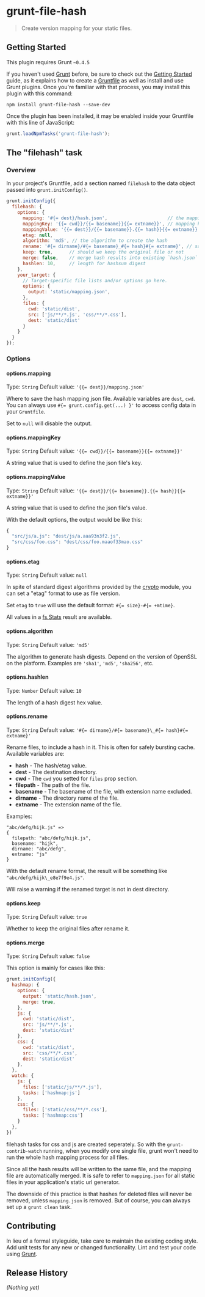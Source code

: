 # grunt-file-hash

> Create version mapping for your static files.

## Getting Started
This plugin requires Grunt `~0.4.5`

If you haven't used [Grunt](http://gruntjs.com/) before, be sure to check out the [Getting Started](http://gruntjs.com/getting-started) guide, as it explains how to create a [Gruntfile](http://gruntjs.com/sample-gruntfile) as well as install and use Grunt plugins. Once you're familiar with that process, you may install this plugin with this command:

```shell
npm install grunt-file-hash --save-dev
```

Once the plugin has been installed, it may be enabled inside your Gruntfile with this line of JavaScript:

```js
grunt.loadNpmTasks('grunt-file-hash');
```

## The "filehash" task

### Overview
In your project's Gruntfile, add a section named `filehash` to the data object passed into `grunt.initConfig()`.

```javascript
grunt.initConfig({
  filehash: {
    options: {
      mapping: '#{= dest}/hash.json',                      // the mapping file path
      mappingKey: '{{= cwd}}/{{= basename}}{{= extname}}', // mapping key options
      mappingValue: '{{= dest}}/{{= basename}}.{{= hash}}{{= extname}}', // mapping value options
      etag: null,
      algorithm: 'md5', // the algorithm to create the hash
      rename: '#{= dirname}/#{= basename}_#{= hash}#{= extname}', // save the original file as what
      keep: true,      // should we keep the original file or not
      merge: false,    // merge hash results into existing `hash.json` file or override it.
      hashlen: 10,     // length for hashsum digest
    },
    your_target: {
      // Target-specific file lists and/or options go here.
      options: {
        output: 'static/mapping.json',
      },
      files: {
        cwd: 'static/dist',
        src: ['js/**/*.js', 'css/**/*.css'],
        dest: 'static/dist'
      }
    }
  }
});
```

### Options

#### options.mapping
Type: `String`
Default value: `'{{= dest}}/mapping.json'`

Where to save the hash mapping json file.
Available variables are `dest`, `cwd`.
You can always use `#{= grunt.config.get(...) }'` to access config data in your `Gruntfile`.

Set to `null` will disable the output.

#### options.mappingKey
Type: `String`
Default value: `'{{= cwd}}/{{= basename}}{{= extname}}'`

A string value that is used to define the json file's key.

#### options.mappingValue
Type: `String`
Default value: `'{{= dest}}/{{= basename}}.{{= hash}}{{= extname}}'`

A string value that is used to define the json file's value.

With the default options, the output would be like this:

```js
{
  "src/js/a.js": "dest/js/a.aaa93n3f2.js",
  "src/css/foo.css": "dest/css/foo.maaof33mao.css"
}
```

#### options.etag <a id="option-etag"></a>
Type: `String`
Default value: `null`

In spite of standard digest algorithms provided by the
[crypto]('http://nodejs.org/api/crypto.html#crypto_crypto_createhash_algorithm') module,
you can set a "etag" format to use as file version.

Set `etag` to `true` will use the default format: `#{= size}-#{= +mtime}`.

All values in a [fs.Stats](http://nodejs.org/api/fs.html#fs_class_fs_stats) result are available.

#### options.algorithm
Type: `String`
Default value: `'md5'`

The algorithm to generate hash digests. Depend on the version of OpenSSL on the platform.
Examples are `'sha1'`, `'md5'`, `'sha256'`, etc.

#### options.hashlen
Type: `Number`
Default value: `10`

The length of a hash digest hex value.

#### options.rename
Type: `String`
Default value: `'#{= dirname}/#{= basename}\_#{= hash}#{= extname}'`

Rename files, to include a hash in it. This is often for safely bursting cache.
Available variables are:

  - **hash**      - The hash/etag value.
  - **dest**      - The destination directory.
  - **cwd**       - The `cwd` you setted for `files` prop section.
  - **filepath**  - The path of the file.
  - **basename**  - The basename of the file, with extension name excluded.
  - **dirname**   - The directory name of the file.
  - **extname**   - The extension name of the file.

Examples:

    "abc/defg/hijk.js" =>
    {
      filepath: "abc/defg/hijk.js",
      basename: "hijk",
      dirname: "abc/defg",
      extname: "js"
    }

With the default rename format, the result will be something like `"abc/defg/hijk\_e8e7f9e4.js"`.

Will raise a warning if the renamed target is not in dest directory.
  
#### options.keep
Type: `String`
Default value: `true`

Whether to keep the original files after rename it.

#### options.merge
Type: `String`
Default value: `false`

This option is mainly for cases like this:

```js
grunt.initConfig({
  hashmap: {
    options: {
      output: 'static/hash.json',
      merge: true,
    },
    js: {
      cwd: 'static/dist',
      src: 'js/**/*.js',
      dest: 'static/dist'
    },
    css: {
      cwd: 'static/dist',
      src: 'css/**/*.css',
      dest: 'static/dist'
    },
  },
  watch: {
    js: {
      files: ['static/js/**/*.js'],
      tasks: ['hashmap:js']
    }, 
    css: {
      files: ['static/css/**/*.css'],
      tasks: ['hashmap:css']
    }
  },
})
```

filehash tasks for css and js are created seperately.
So with the `grunt-contrib-watch` running, when you modify one single file,
grunt won't need to run the whole hash mapping process for all files.

Since all the hash results will be written to the same file, and the mapping file
are automatically merged. It is safe to refer to `mapping.json` for all static files
in your application's static url generator.

The downside of this practice is that hashes for deleted files will never be removed,
unless `mapping.json` is removed. But of course, you can always set up a `grunt clean` task. 


## Contributing
In lieu of a formal styleguide, take care to maintain the existing coding style. Add unit tests for any new or changed functionality. Lint and test your code using [Grunt](http://gruntjs.com/).

## Release History
_(Nothing yet)_

